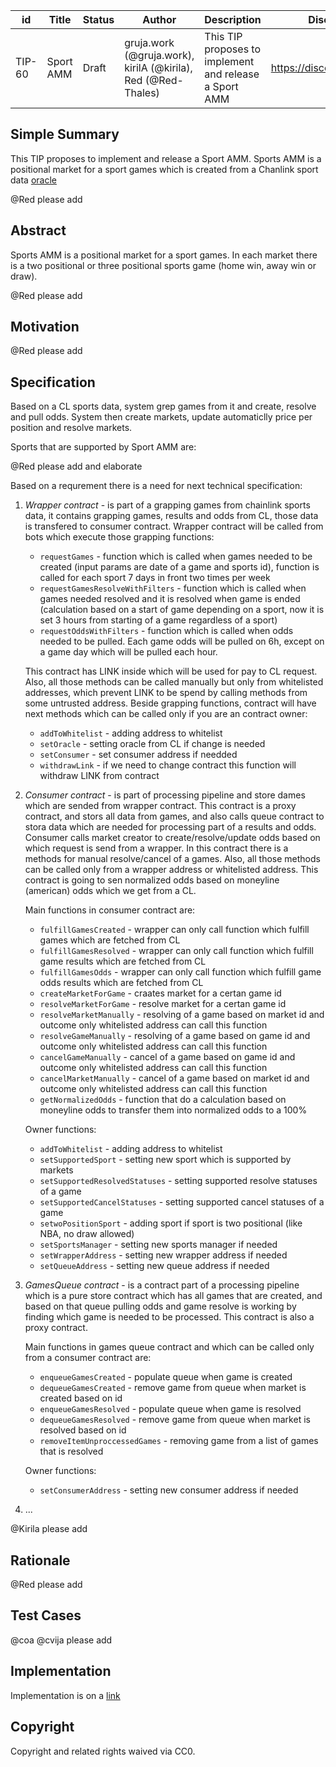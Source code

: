 | id | Title | Status | Author | Description | Discussions to | Created |
| ----------- | ----------- | ----------- | ----------- | ----------- | ----------- | ----------- |
| TIP-60 | Sport AMM  | Draft | gruja.work (@gruja.work), kirilA (@kirila), Red (@Red-Thales) | This TIP proposes to implement and release a Sport AMM | https://discord.gg/8bzFdpGTrp | 2022-06-17

## Simple Summary

This TIP proposes to implement and release a Sport AMM. Sports AMM is a positional market for a sport games which is created from a Chanlink sport data [oracle](https://market.link/nodes/TheRundown/integrations)

@Red please add 

## Abstract

Sports AMM is a positional market for a sport games. In each market there is a two positional or three positional sports game (home win, away win or draw).

@Red please add 

## Motivation

@Red please add 

## Specification

Based on a CL sports data, system grep games from it and create, resolve and pull odds. System then create markets, update automaticlly price per position and resolve markets.

Sports that are supported by Sport AMM are:

@Red please add and elaborate

Based on a requrement there is a need for next technical specification:

1) *Wrapper contract* - is part of a grapping games from chainlink sports data, it contains grapping games, results and odds from CL, those data is transfered to consumer contract. Wrapper contract will be called from bots which execute those grapping functions:

    - `requestGames` - function which is called when games needed to be created (input params are date of a game and sports id), function is called for each sport 7 days in front two times per week
    - `requestGamesResolveWithFilters` - function which is called when games needed resolved and it is resolved when game is ended (calculation based on a start of game depending on a sport, now it is set 3 hours from starting of a game regardless of a sport)
    - `requestOddsWithFilters` - function which is called when odds needed to be pulled. Each game odds will be pulled on 6h, except on a game day which will be pulled each hour.

    This contract has LINK inside which will be used for pay to CL request. 
    Also, all those methods can be called manually but only from whitelisted addresses, which prevent LINK to be spend by calling methods from some untrusted address. Beside grapping functions, contract will have next methods which can be called only if you are an contract owner:

    - `addToWhitelist` - adding address to whitelist
    - `setOracle` - setting oracle from CL if change is needed
    - `setConsumer` - set consumer address if needded
    - `withdrawLink` - if we need to change contract this function will withdraw LINK from contract 

2) *Consumer contract* - is part of processing pipeline and store dames which are sended from wrapper contract. This contract is a proxy contract, and stors all data from games, and also calls queue contract to stora data which are needed for processing part of a results and odds. Consumer calls market creator to create/resolve/update odds based on which request is send from a wrapper. In this contract there is a methods for manual resolve/cancel of a games. Also, all those methods can be called only from a wrapper address or whitelisted address. This contract is going to sen normalized odds based on moneyline (american) odds which we get from a CL.

    Main functions in consumer contract are:

    - `fulfillGamesCreated` -  wrapper can only call function which fulfill games which are fetched from CL
    - `fulfillGamesResolved` - wrapper can only call function which fulfill game results which are fetched from CL
    - `fulfillGamesOdds` - wrapper can only call function which fulfill game odds results which are fetched from CL
    - `createMarketForGame` - craates market for a certan game id 
    - `resolveMarketForGame` - resolve market for a certan game id 
    - `resolveMarketManually` - resolving of a game based on market id and outcome only whitelisted address can call this function
    - `resolveGameManually` - resolving of a game based on game id and outcome only whitelisted address can call this function
    - `cancelGameManually` - cancel of a game based on game id and outcome only whitelisted address can call this function
    - `cancelMarketManually` - cancel of a game based on market id and outcome only whitelisted address can call this function
    - `getNormalizedOdds` - function that do a calculation based on moneyline odds to transfer them into normalized odds to a 100%

    Owner functions:

    - `addToWhitelist` - adding address to whitelist
    - `setSupportedSport` - setting new sport which is supported by markets
    - `setSupportedResolvedStatuses` - setting supported resolve statuses of a game
    - `setSupportedCancelStatuses` - setting supported cancel statuses of a game
    - `setwoPositionSport` - adding sport if sport is two positional (like NBA, no draw allowed)
    - `setSportsManager` - setting new sports manager if needed 
    - `setWrapperAddress` - setting new wrapper address if needed
    - `setQueueAddress` - setting new queue address if needed


3) *GamesQueue contract* - is a contract part of a processing pipeline which is a pure store contract which has all games that are created, and based on that queue pulling odds and game resolve is working by finding which game is needed to be processed. This contract is also a proxy contract.

    Main functions in games queue contract and which can be called only from a consumer contract are:

    - `enqueueGamesCreated` - populate queue when game is created
    - `dequeueGamesCreated` - remove game from queue when market is created based on id
    - `enqueueGamesResolved` - populate queue when game is resolved
    - `dequeueGamesResolved` - remove game from queue when market is resolved based on id
    - `removeItemUnproccessedGames` - removing game from a list of games that is resolved

    Owner functions:

    - `setConsumerAddress` - setting new consumer address if needed

4) ...

@Kirila please add 


## Rationale

@Red please add 

## Test Cases

@coa @cvija please add

## Implementation

Implementation is on a [link](https://github.com/thales-markets/contracts/tree/main/contracts/SportMarkets)

## Copyright

Copyright and related rights waived via CC0.

